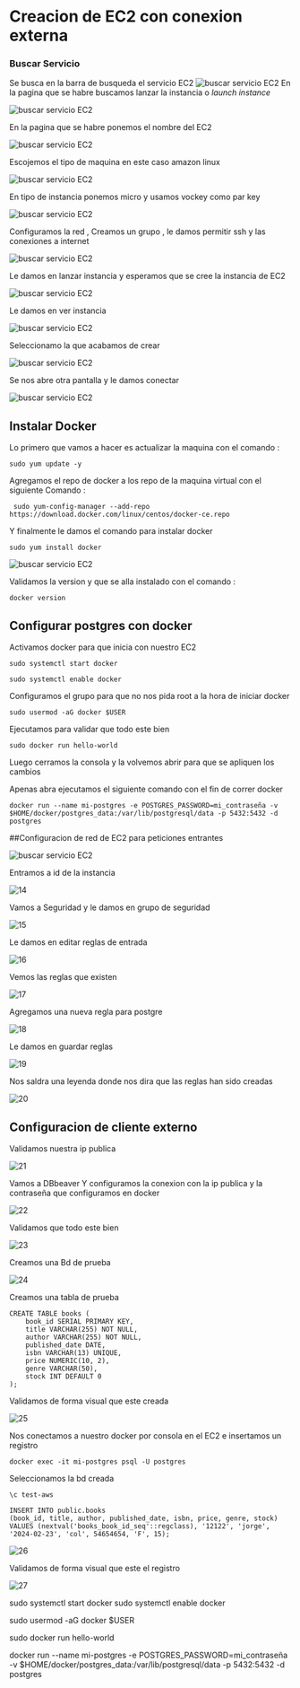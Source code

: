 # Creacion de EC2 con conexion externa

### Buscar Servicio
Se busca en la barra  de busqueda  el servicio EC2
![buscar servicio EC2](assets/1.png)
En la pagina que se habre buscamos  lanzar la instancia o *launch instance*


![buscar servicio EC2](assets/2.png)

En la pagina que se habre ponemos  el nombre del EC2 

![buscar servicio EC2](assets/3.png)

Escojemos el tipo de maquina en este caso amazon linux

![buscar servicio EC2](assets/4.png)

En tipo de instancia ponemos micro y usamos vockey como par key 

![buscar servicio EC2](assets/5.png)

Configuramos la  red , Creamos  un grupo , le damos permitir ssh y las conexiones a internet 

![buscar servicio EC2](assets/6.png)

Le damos en lanzar instancia y esperamos que se cree la instancia de EC2

![buscar servicio EC2](assets/7.png)

Le damos en ver instancia 

![buscar servicio EC2](assets/8.png)

Seleccionamo la que acabamos de crear 

![buscar servicio EC2](assets/9.png)

Se nos  abre otra pantalla y le damos conectar 

![buscar servicio EC2](assets/10.png)


## Instalar Docker

Lo primero que vamos a hacer es actualizar la maquina con el comando :

``` sudo yum update -y ```

Agregamos el repo de docker a los repo de la maquina virtual con el siguiente Comando :


``` sudo yum-config-manager --add-repo https://download.docker.com/linux/centos/docker-ce.repo```

Y  finalmente le damos el comando para instalar docker 

```sudo yum install docker  ``` 

![buscar servicio EC2](assets/11.png)

Validamos la version y que se alla instalado con el comando :

``` docker version ```

## Configurar postgres con docker

Activamos docker para que inicia con nuestro EC2

```sudo systemctl start docker```

```sudo systemctl enable docker```


Configuramos el grupo para que no nos pida root a la hora de iniciar docker 

```sudo usermod -aG docker $USER```

Ejecutamos para validar que todo este bien 

```sudo docker run hello-world```

Luego cerramos la consola y la volvemos abrir para que se apliquen los cambios 

Apenas abra  ejecutamos el siguiente comando con el fin de  correr docker 

```docker run --name mi-postgres -e POSTGRES_PASSWORD=mi_contraseña -v $HOME/docker/postgres_data:/var/lib/postgresql/data -p 5432:5432 -d postgres```

##Configuracion de red de EC2 para peticiones entrantes 

![buscar servicio EC2](assets/12.png)

Entramos a id de la instancia 

![14](assets/14.png)

Vamos a Seguridad y le damos en grupo de seguridad

![15](assets/15.png)

Le damos en editar reglas de entrada

![16](assets/16.png)

Vemos las reglas que existen

![17](assets/17.png)

Agregamos una nueva regla para postgre

![18](assets/18.png)

Le damos en guardar reglas

![19](assets/19.png)

Nos saldra una leyenda donde nos dira que las  reglas han sido creadas

![20](assets/20.png)


## Configuracion de cliente externo

Validamos nuestra ip publica

![21](assets/21.png)

Vamos a DBbeaver
Y configuramos la conexion con la ip publica y la contraseña que configuramos en docker


![22](assets/22.png)

Validamos que todo este bien 

![23](assets/23.png)

Creamos una Bd de prueba

![24](assets/24.png)

Creamos una tabla de prueba 


``` 
CREATE TABLE books (
    book_id SERIAL PRIMARY KEY,
    title VARCHAR(255) NOT NULL,
    author VARCHAR(255) NOT NULL,
    published_date DATE,
    isbn VARCHAR(13) UNIQUE,
    price NUMERIC(10, 2),
    genre VARCHAR(50),
    stock INT DEFAULT 0
);
```

Validamos de forma visual que este creada 


![25](assets/25.png)

Nos conectamos a  nuestro docker por consola 
en el EC2 e insertamos  un registro


```docker exec -it mi-postgres psql -U postgres```

Seleccionamos la bd creada

```\c test-aws ```

```
INSERT INTO public.books
(book_id, title, author, published_date, isbn, price, genre, stock)
VALUES (nextval('books_book_id_seq'::regclass), '12122', 'jorge', '2024-02-23', 'col', 54654654, 'F', 15);
```

![26](assets/26.png)

Validamos de forma visual que este el registro

![27](assets/27.png)









sudo systemctl start docker
sudo systemctl enable docker


sudo usermod -aG docker $USER

sudo docker run hello-world


docker run --name mi-postgres -e POSTGRES_PASSWORD=mi_contraseña -v $HOME/docker/postgres_data:/var/lib/postgresql/data -p 5432:5432 -d postgres


